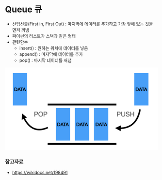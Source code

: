 # Queue 큐

- 선입선출(First in, First Out) : 마지막에 데이터를 추가하고 가장 앞에 있는 것을 먼저 꺼냄
- 파이썬의 리스트가 스택과 같은 형태
- 관련함수
  - insert() : 원하는 위치에 데이터를 넣음
  - append() : 마지막에 데이터를 추가
  - pop() : 마지막 데이터를 꺼냄


![img_1.png](img_1.png)

### 참고자료
- https://wikidocs.net/198491